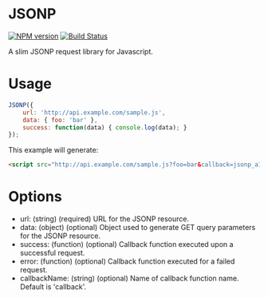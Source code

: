 JSONP
=====

[![NPM version][npm-image]][npm-url]
[![Build Status][travis-image]][travis-url]

A slim JSONP request library for Javascript.

Usage
=====

```javascript
JSONP({
    url: 'http://api.example.com/sample.js',
    data: { foo: 'bar' },
    success: function(data) { console.log(data); }
});
```
This example will generate:
```html
<script src="http://api.example.com/sample.js?foo=bar&callback=jsonp_a1b2c3d4e5f6g7h" async="true"></script>
```

Options
=======

 * url: (string) (required) URL for the JSONP resource.
 * data: (object) (optional) Object used to generate GET query parameters for the JSONP resource.
 * success: (function) (optional) Callback function executed upon a successful request.
 * error: (function) (optional) Callback function executed for a failed request.
 * callbackName: (string) (optional) Name of callback function name. Default is 'callback'.

[npm-url]: https://npmjs.org/package/browser-jsonp
[npm-image]: http://img.shields.io/npm/v/browser-jsonp.svg
[travis-url]: https://travis-ci.org/larryosborn/JSONP
[travis-image]: http://img.shields.io/travis/larryosborn/JSONP.svg
